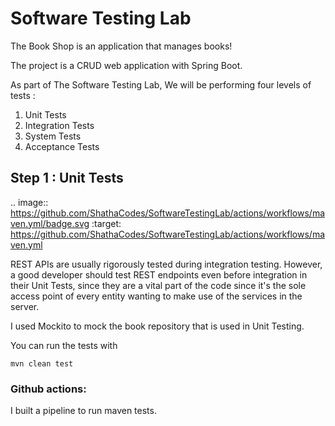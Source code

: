 # Software Testing Lab

The Book Shop is an application that manages books!

The project is a CRUD web application with Spring Boot.

As part of The Software Testing Lab, We will be performing four levels of tests :

1. Unit Tests
2. Integration Tests
3. System Tests
4. Acceptance Tests

## Step 1 : Unit Tests

.. image:: https://github.com/ShathaCodes/SoftwareTestingLab/actions/workflows/maven.yml/badge.svg
    :target: https://github.com/ShathaCodes/SoftwareTestingLab/actions/workflows/maven.yml

REST APIs are usually rigorously tested during integration testing. However, a good developer should test REST endpoints even before integration in their Unit Tests, since they are a vital part of the code since it's the sole access point of every entity wanting to make use of the services in the server.

I used  Mockito to mock the book repository that is used in Unit Testing.

You can run the tests with 

```
mvn clean test
```

### Github actions:

I built a pipeline to run maven tests.
